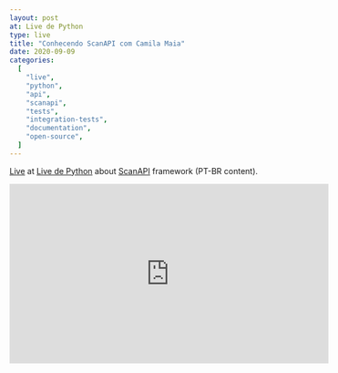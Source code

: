 ```yaml
---
layout: post
at: Live de Python
type: live
title: "Conhecendo ScanAPI com Camila Maia"
date: 2020-09-09
categories:
  [
    "live",
    "python",
    "api",
    "scanapi",
    "tests",
    "integration-tests",
    "documentation",
    "open-source",
  ]
---
```


[Live](https://youtu.be/hhZvE-CVmr8) at [Live de Python](https://www.youtube.com/channel/UCAaKeg-BocRqphErdtIUFFw) about [ScanAPI](https://scanapi.dev) framework (PT-BR content).

<iframe width="560" height="315" src="https://www.youtube.com/embed/hhZvE-CVmr8" title="YouTube video player" frameborder="0" allow="accelerometer; autoplay; clipboard-write; encrypted-media; gyroscope; picture-in-picture" allowfullscreen></iframe>
